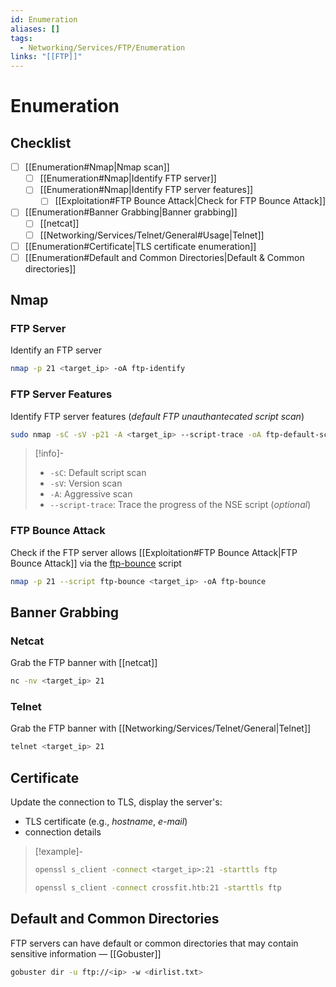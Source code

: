 ```yaml
---
id: Enumeration
aliases: []
tags:
  - Networking/Services/FTP/Enumeration
links: "[[FTP]]"
---
```


# Enumeration

<!-- Checklist {{{-->
## Checklist

- [ ] [[Enumeration#Nmap|Nmap scan]]
    - [ ] [[Enumeration#Nmap|Identify FTP server]]
    - [ ] [[Enumeration#Nmap|Identify FTP server features]]
        - [ ] [[Exploitation#FTP Bounce Attack|Check for FTP Bounce Attack]]
- [ ] [[Enumeration#Banner Grabbing|Banner grabbing]]
    - [ ] [[netcat]]
    - [ ] [[Networking/Services/Telnet/General#Usage|Telnet]]
- [ ] [[Enumeration#Certificate|TLS certificate enumeration]]
- [ ] [[Enumeration#Default and Common Directories|Default & Common directories]]

<!-- }}} -->

<!-- Nmap {{{-->
## Nmap

### FTP Server

Identify an FTP server

```sh
nmap -p 21 <target_ip> -oA ftp-identify
```

### FTP Server Features

Identify FTP server features (*default FTP unauthantecated script scan*)

```sh
sudo nmap -sC -sV -p21 -A <target_ip> --script-trace -oA ftp-default-script
```

<!-- Info {{{-->
> [!info]-
>
> - `-sC`: Default script scan
> - `-sV`: Version scan
> - `-A`: Aggressive scan
> - `--script-trace`: Trace the progress of the NSE script (*optional*)
<!-- }}} -->

### FTP Bounce Attack

Check if the FTP server allows
[[Exploitation#FTP Bounce Attack|FTP Bounce Attack]]
via the
[ftp-bounce](https://nmap.org/nsedoc/scripts/ftp-bounce.html)
script

```sh
nmap -p 21 --script ftp-bounce <target_ip> -oA ftp-bounce
```

<!-- }}} -->

<!-- Banner Grabbing {{{-->
## Banner Grabbing

### Netcat

Grab the FTP banner with [[netcat]]

```sh
nc -nv <target_ip> 21
```

### Telnet

Grab the FTP banner with [[Networking/Services/Telnet/General|Telnet]]

```sh
telnet <target_ip> 21
```
<!-- }}} -->

<!-- Certificate {{{-->
## Certificate

Update the connection to TLS, display the server's:

- TLS certificate (e.g., *hostname*, *e-mail*)
- connection details

> [!example]-
>
> ```sh
> openssl s_client -connect <target_ip>:21 -starttls ftp
> ```
> ```sh
> openssl s_client -connect crossfit.htb:21 -starttls ftp
> ```
<!-- }}} -->

<!-- Default and Common Directories {{{-->
## Default and Common Directories

FTP servers can have default or common directories
that may contain sensitive information — [[Gobuster]]

```sh
gobuster dir -u ftp://<ip> -w <dirlist.txt>
```

<!-- }}} -->
